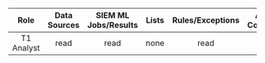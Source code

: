 |    Role    | Data Sources | SIEM ML Jobs/Results | Lists | Rules/Exceptions | Actions Connectors | Signals/Alerts |
| :--------: | :----------: | :------------------: | :---: | :--------------: | :----------------: | :------------: |
| T1 Analyst |     read     |         read         | none  |       read       |        read        |  read, write   |

